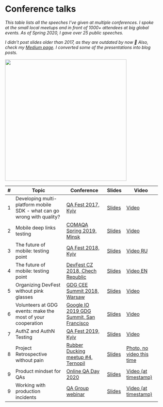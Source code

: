 # Conference talks 

_This table lists all the speeches I’ve given at multiple conferences. I spoke at the small local meetups and in front of 1000+ attendees at big global events. As of Spring 2020, I gave over 25 public speeches._

_I didn’t post slides older than 2017, as they are outdated by now 🙈_
_Also, check my [Medium page](https://medium.com/@pinchuk.diana). I converted some of the presentations into blog posts._

<img src="https://raw.githubusercontent.com/pinchukdiana/pinchukdiana.github.io/master/images/speaking.jpg" height="400"/>

| **#** |**Topic** |**Conference**|**Slides** |**Video** |  
|---|---|---|---|---|
| 1 |Developing multi-platform mobile SDK - what can go wrong with quality?  |[QA Fest 2017, Kyiv](http://qafest.com/qafest2017/)   | [Slides](https://www.slideshare.net/DianaPinchuk/developing-multiplatform-mobile-sdk-what-can-go-wrong-with-quality?ref=https://cdn.embedly.com/widgets/media.html?src=https%3A%2F%2Fwww.slideshare.net%2Fslideshow%2Fembed_code%2Fkey%2F1KKSRe6wDNTUOw&url=https%3A%2F%2Fwww.slideshare.net%2FDianaPinchuk%2Fdeveloping-multiplatform-mobile-sdk-what-can-go-wrong-with-quality&image=https%3A%2F%2Fcdn.slidesharecdn.com%2Fss_thumbnails%2Fdevelopingmulti-platformmobilesdkwhatcangowrongwithquality-180216082045-thumbnail-4.jpg%3Fcb%3D1518769576&key=a19fcc184b9711e1b4764040d3dc5c07&type=text%2Fhtml&schema=slideshare)  | [Video](https://www.youtube.com/watch?v=qrDkiTLgqbI&list=PLuOBDBq7MW73roEVm9vHTW24pUS4jTQ1Q&index=34)   |
| 2 | Mobile deep links testing   | [COMAQA Spring 2019, Minsk](https://conference.comaqa.by/2019-spring)  | [Slides](http://bit.ly/DL-QA)  |  [Video](https://youtu.be/-bUcTcNeRnc?list=PLSjEh0z5QH9mTGP0CpfHTcFHhF_FGyiad) |
| 3 | The future of mobile: testing point  | [QA Fest 2018, Kyiv](http://qafest.com/qafest2018/)  | [Slides](http://bit.ly/DP-QAFest2018)  |  [Video RU](https://www.youtube.com/watch?v=tAcN6cpCMqc&index=17&list=PLuOBDBq7MW73zWBY2FX2SQXyOCJWFDq2U) |
| 4 | The future of mobile: testing point  | [DevFest CZ 2018, Chech Republic](https://2018.devfest.cz/) | [Slides](http://bit.ly/DP-Future-of-mobile)  |  [Video EN](https://youtu.be/2-UE1t1wLt4) |
| 5 | Organizing DevFest without pink glasses  | [GDG CEE Summit 2018, Warsaw](https://events.withgoogle.com/gdg-and-community-groups-leaders-summit-cee/)  | [Slides](http://bit.ly/DFUA-Mistakes)  |  [Video](https://www.youtube.com/watch?v=v3-K7eVFvI8) |
| 6 | Volunteers at GDG events: make the most of your cooperation  | [Google IO 2019 GDG Summit, San Francisco](https://events.withgoogle.com/global-gdg-leads-summit/agenda/) | [Slides](https://docs.google.com/presentation/d/1Har3eMXjlcgh87yShZ_spECk_tOfxyEJi2QdBZBH-KI/edit?usp=drive_web&ouid=108870361460079023695)  | [Video](https://www.youtube.com/watch?v=cuAXfr3TzqY)  |  
| 7 | AuthZ and AuthN Testing  | [QA Fest 2019, Kyiv](http://qafest.com/qafest2019/) | [Slides](http://bit.ly/AuthZ-AuthN-Diana)  | [Video](https://www.youtube.com/watch?v=hYSQq4XqWIw&list=PLuOBDBq7MW70q24thB9tidD2-2Tysf8FS&index=3&t=0s)  |  
| 8 | Project Retrospective without pain  | [Rubber Ducking meetup #4, Ternopil](https://www.facebook.com/events/369306290351110/) | [Slides](https://docs.google.com/presentation/d/1CNaFXy-B5nJWb6cevXilEylgMJpHaqhmFO7BXECCscA/edit?usp=drive_web&ouid=108870361460079023695)  | [Photo, no video this time](https://www.facebook.com/RubberDucking/photos/a.2397331087258724/2397333643925135/?type=3&theater)  |  
| 9 | Product mindset for QAs  | [Online QA Day 2020](https://online.qaday.org/) | [Slides](https://bit.ly/prod-mindset-qa)  | [Video (at timestamp)](https://youtu.be/PMcmzjSU3iM?list=PL_UvZin1qvlzrT7FKfdYVeNOsLJe1Toqy&t=18429)  |  
| 9 | Working with production incidents  | [QA Group webinar](https://qagroup.com.ua/events/robota-z-intsydentamy-v-prodaksheni/) | [Slides](https://bit.ly/sre-qa)  | [Video (at timestamp)](https://youtu.be/AA9PWU4a1dg)  |  
